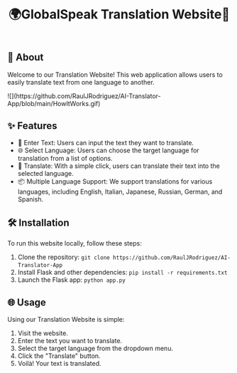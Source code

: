 <header>
        <h1>🌍GlobalSpeak Translation Website🌟</h1>
    </header>
    <section>
        <h2>🚀 About</h2>
        <p>Welcome to our Translation Website! This web application allows users to easily translate text from one language to another.</p>
        ![](https://github.com/RaulJRodriguez/AI-Translator-App/blob/main/HowItWorks.gif)
    </section>
    <section>
        <h2>✨ Features</h2>
        <ul>
            <li>📝 Enter Text: Users can input the text they want to translate.</li>
            <li>🌐 Select Language: Users can choose the target language for translation from a list of options.</li>
            <li>🔁 Translate: With a simple click, users can translate their text into the selected language.</li>
            <li>📦 Multiple Language Support: We support translations for various languages, including English, Italian, Japanese, Russian, German, and Spanish.</li>
        </ul>
    </section>
    <section>
        <h2>🛠️ Installation</h2>
        <p>To run this website locally, follow these steps:</p>
        <ol>
            <li>Clone the repository: <code>git clone https://github.com/RaulJRodriguez/AI-Translator-App</code></li>
            <li>Install Flask and other dependencies: <code>pip install -r requirements.txt</code></li>
            <li>Launch the Flask app: <code>python app.py</code></li>
        </ol>
    </section>
    <section>
        <h2>🌐 Usage</h2>
        <p>Using our Translation Website is simple:</p>
        <ol>
            <li>Visit the website.</li>
            <li>Enter the text you want to translate.</li>
            <li>Select the target language from the dropdown menu.</li>
            <li>Click the "Translate" button.</li>
            <li>Voilà! Your text is translated.</li>
        </ol>
    </section>

